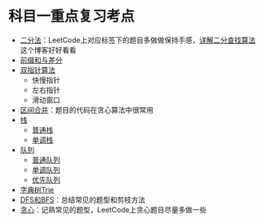 # 科目一重点复习考点

+ [二分法](第01章_基础算法.md#二二分法)：LeetCode上对应标签下的题目多做做保持手感，[详解二分查找算法](第01章_基础算法/详解二分查找算法.md)这个博客好好看看
+ [前缀和与差分](第01章_基础算法/前缀和与差分.md)
+ [双指针算法](第01章_基础算法/双指针算法.md)
  + 快慢指针
  + 左右指针
  + 滑动窗口
+ [区间合并](第01章_基础算法.md#八区间合并)：题目的代码在贪心算法中很常用
+ [栈](第02章_数据结构.md#2栈)
  + [普通栈](第02章_数据结构.md#21-普通栈)
  + [单调栈](第02章_数据结构/单调栈.md)
+ [队列](第02章_数据结构.md#3队列)
  + [普通队列](第02章_数据结构.md#31-普通队列)
  + [单调队列](第02章_数据结构/单调队列.md)
  + [优先队列]()
+ [字典树Trie](01_算法基础课/第02章_数据结构.md#5trie树)
+ [DFS和BFS](01_算法基础课/第03章_搜索与图论.md)：总结常见的题型和剪枝方法
+ [贪心](01_算法基础课/第06章_贪心算法.md)：记熟常见的题型，LeetCode上贪心题目尽量多做一些
